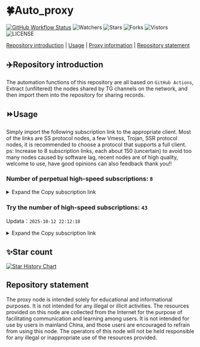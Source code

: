 # 🍀Auto_proxy
[![GitHub Workflow Status](https://img.shields.io/github/actions/workflow/status/PangTouY00/Auto_proxy/main.yml?branch=main)](https://github.com/PangTouY00/Auto_proxy/actions/workflows/main.yml?branch=main) 
![Watchers](https://img.shields.io/github/watchers/w1770946466/Auto_proxy) ![Stars](https://img.shields.io/github/stars/PangTouY00/Auto_proxy) ![Forks](https://img.shields.io/github/forks/w1770946466/Auto_proxy) ![Vistors](https://visitor-badge.laobi.icu/badge?page_id=PangTouY00.Auto_proxy) ![LICENSE](https://img.shields.io/badge/license-CC%20BY--SA%204.0-green.svg)

[Repository introduction](https://github.com/PangTouY00/Auto_proxy#Repositoryintroduction) | [Usage](https://github.com/PangTouY00/Auto_proxy#Usage) | [Proxy information](https://github.com/PangTouY00/Auto_proxy#Proxyinformation) | [Repository statement](https://github.com/PangTouY00/Auto_proxy#Repositorystatement)

## ✈️Repository introduction
The automation functions of this repository are all based on `GitHub Actions`,
Extract (unfiltered) the nodes shared by TG channels on the network, and then import them into the repository for sharing records.

## ⏩Usage
Simply import the following subscription link to the appropriate client. Most of the links are SS protocol nodes, a few Vmess, Trojan, SSR protocol nodes, it is recommended to choose a protocol that supports a full client.
ps: Increase to 8 subscription links, each about 150 (uncertain) to avoid too many nodes caused by software lag, recent nodes are of high quality, welcome to use, have good opinions can also feedback thank you!!

### Number of perpetual high-speed subscriptions: `8`

<details>
  <summary>Expand the Copy subscription link</summary>

  
- [Multiprotocol Base64 encoding](https://raw.githubusercontent.com/PangTouY00/Auto_proxy/main/Long_term_subscription1)
`https://raw.githubusercontent.com/PangTouY00/Auto_proxy/main/Long_term_subscription_num`
`Total number of merge nodes: 282`

- [Multiprotocol Base64 encoding](https://raw.githubusercontent.com/PangTouY00/Auto_proxy/main/Long_term_subscription1)
`https://raw.githubusercontent.com/PangTouY00/Auto_proxy/main/Long_term_subscription1`
`Total number of merge nodes: 36`

- [Multiprotocol Base64 encoding](https://raw.githubusercontent.com/PangTouY00/Auto_proxy/main/Long_term_subscription2)
`https://raw.githubusercontent.com/PangTouY00/Auto_proxy/main/Long_term_subscription2`
`Total number of merge nodes: 36`

- [Multiprotocol Base64 encoding](https://raw.githubusercontent.com/PangTouY00/Auto_proxy/main/Long_term_subscription3)
`https://raw.githubusercontent.com/PangTouY00/Auto_proxy/main/Long_term_subscription3`
`Total number of merge nodes: 36`

- [Multiprotocol Base64 encoding](https://raw.githubusercontent.com/PangTouY00/Auto_proxy/main/Long_term_subscription4)
`https://raw.githubusercontent.com/PangTouY00/Auto_proxy/main/Long_term_subscription4`
`Total number of merge nodes: 36`

- [Multiprotocol Base64 encoding](https://raw.githubusercontent.comPangTouY00/Auto_proxy/main/Long_term_subscription5)
`https://raw.githubusercontent.com/PangTouY00/Auto_proxy/main/Long_term_subscription5`
`Total number of merge nodes: 36`

- [Multiprotocol Base64 encoding](https://raw.githubusercontent.com/PangTouY00/Auto_proxy/main/Long_term_subscription6)
`https://raw.githubusercontent.com/PangTouY00/Auto_proxy/main/Long_term_subscription6`
`Total number of merge nodes: 36`

- [Multiprotocol Base64 encoding](https://raw.githubusercontent.com/PangTouY00/Auto_proxy/main/Long_term_subscription7)
`https://raw.githubusercontent.com/PangTouY00/Auto_proxy/main/Long_term_subscription7`
`Total number of merge nodes: 36`

- [Multiprotocol Base64 encoding](https://raw.githubusercontent.com/PangTouY00/Auto_proxy/main/Long_term_subscription8)
`https://raw.githubusercontent.com/PangTouY00/Auto_proxy/main/Long_term_subscription8`
`Total number of merge nodes: 30`

- [Clash subscription](https://raw.githubusercontent.com/PangTouY00/Auto_proxy/main/Long_term_subscription2.yaml)
`https://raw.githubusercontent.com/PangTouY00/Auto_proxy/main/Long_term_subscription1.yaml`


- [Clash subscription](https://raw.githubusercontent.com/PangTouY00/Auto_proxy/main/Long_term_subscription2.yaml)
`https://raw.githubusercontent.com/PangTouY00/Auto_proxy/main/Long_term_subscription2.yaml`


- [Clash subscription](https://raw.githubusercontent.com/PangTouY00/Auto_proxy/main/Long_term_subscription3.yaml)
`https://raw.githubusercontent.com/PangTouY00/Auto_proxy/main/Long_term_subscription3.yaml`
  
</details>

### Try the number of high-speed subscriptions: `43`
Updata：`2025-10-12 22:12:18`


<details>
  <summary>Expand the Copy subscription link</summary>  




































































































































































































































































































































































































































































































































































































































































































































































































































































































































































































































































































































































































































































































































































































































































































































































































































































































































































































































































































































































































































































































































































































































































































































































































































































































































































































































































































































































































































































































































































































































































































































































































































































































































































































































































































































































































































































































































































































































































































































































































































































































































































































































































































































































































































































































































































































































































































































































































































































































































































































































































































































































































































































































































































































































































































































































































































































































































































































































































































































































































































































































































































































































































































































































































































































































































































































































































































































































































































































































































































































































































































































































































































































































































































































































































































































































































































































































































































































































































































































































































































































































































































































































































































































































































































































































































































































































































































































































































































































































































































































































































































































































































































































































































































































































































































































































































































































































































































































































































































































































































































































































































































































































































































































































































































































































































































































































































































































































































































































































































































































































































































































































































































































































































































































































































































































































































































































































































































































































































































































































































































































































































































































































































































































































































































































































































































































































































































































































































































































































































































































































































































































































































































































































































































































































































































































































































































































































































































































































































































































































































































































































































































































































































































































































































































































































































































































































































































































































































































































































































































































































































































































































































































































































































































































































































































































































































































































































































































































































































































































































































































































































































































































































































































































































































































































































































































































































































































































































































































































































































































































































































































































































































































































































































































































































































































































































































































































































































































































































































































































































































































































































































































































































































































































































































































































































































































































































































































































































































































































































































































































































































































































































































































































































































































































































































































































































































































































































































































































































































































































































































































































































































































































































































































































































































































































































































































































































































































































































































































































































































































































































































































































































































































































































































































































































































































































































































































































































































































































































































































































































































































































































































































































































































































































































































































































































































































































































































































































































































































































































































































































































































































































































































































































































































































































































































































































































































































































































































































































































































































































































































































































































































































































































































































































































































































































































































































































































































































































































































































































































































































































































































































































































































































































































































































































































































































































































































































>Trial subscription：
`https://xyjs1.buzz/api/v1/client/subscribe?token=5e0ea5324acf64efd8600a9740952364`




>Trial subscription：
`https://yywhale.com/api/v1/client/subscribe?token=4e1db142a5e7f763b9d3b5b98adb53ca`




>Trial subscription：
`https://tizi8.top/api/v1/client/subscribe?token=f501386a3de0ac47118578c569802f66`




>Trial subscription：
`https://hjxixi002.xxttx.cn/api/v1/client/subscribe?token=33f04953af856928cd0e8e59f177616c`




>Trial subscription：
`https://xyjs1.sbs/api/v1/client/subscribe?token=a9d847dd4271efd9a3cfd9be98591f8f`




>Trial subscription：
`https://xunyungogogo.xyz/api/v1/client/subscribe?token=6381c5454d5ab90a84d1101a2a057bc3`




>Trial subscription：
`https://hjhaha.xxssx.cn/api/v1/client/subscribe?token=f6677610d48baa6750d448166ff7b9a6`




>Trial subscription：
`https://gods4.dashicn.buzz/api/v1/client/subscribe?token=570268e020df5a0933323b35ee959dae`




>Trial subscription：
`https://cfvpn.com/api/v1/client/subscribe?token=bc42b9cb6da211ffb7c3aa6b70118a48`




>Trial subscription：
`https://xixixi003.hjsbssbsbsbsbs.sbs/api/v1/client/subscribe?token=14ae907d48157cdd3b114350167aca56`




>Trial subscription：
`http://xxxxyyyy.njdjjxjbcbw.icu/api/v1/client/subscribe?token=aff754a9815354444e94e3f943533819`




>Trial subscription：
`https://gods2.dashicn.buzz/api/v1/client/subscribe?token=f44e0530ac7e64a145d03f3589bb0ed6`




>Trial subscription：
`https://www.ch000zy.com/api/v1/client/subscribe?token=fa3036724ac83cb91fbe479ae7fe7f98`




>Trial subscription：
`https://poiuytrewq.yxt999.cn/api/v1/client/subscribe?token=3b237a63b0b012fa6ec6964054b521b0`




>Trial subscription：
`https://dashuai.us/api/v1/client/subscribe?token=95b74cf3dd6722d8f1c50820cde09a50`




>Trial subscription：
`https://multiserver.multiserveradelshoop.com/api/v1/client/subscribe?token=caf3da15e87bab7e3941eeb224038e3f`




>Trial subscription：
`https://gods1.dashicn.buzz/api/v1/client/subscribe?token=462d22bc363dbc5155d91715fbc3667c`




>Trial subscription：
`https://www.eeevpn.com/api/v1/client/subscribe?token=e630cdd842249f87b4276b9a47a276a6`




>Trial subscription：
`https://www.louwangzhiyu.org/api/v1/client/subscribe?token=f1b64ef97f7b269c4e0486164204271c`




>Trial subscription：
`https://asdfg.njdjjxjbcbw.icu/api/v1/client/subscribe?token=47998cd8c54d150083f37c376eb4deba`




>Trial subscription：
`https://syhaha.xxssx.cn/api/v1/client/subscribe?token=a0427c14d63c29be91130be6066579a6`




>Trial subscription：
`https://gods3.dashicn.buzz/api/v1/client/subscribe?token=31a8fb698cc613dc1b8d9cfc81b4d4e6`




>Trial subscription：
`https://old-v2b.linkedton.com/api/v1/client/subscribe?token=3edad79f4f3d3528f915bf1e40476a12`




>Trial subscription：
`http://tinnyrick8888.com/api/v1/client/subscribe?token=c3355fb1b4b817e367a67530035801d7`




>Trial subscription：
`https://dl.vfkum.website/api/v1/client/subscribe?token=f43accf6d68d75ee0e62bc460900714b`




>Trial subscription：
`https://syhaha.xxttx.cn/api/v1/client/subscribe?token=af6d9f99e5f069cf5a0a8243fc2a0528`




>Trial subscription：
`https://xyhaha.xxttx.cn/api/v1/client/subscribe?token=9ca334574fa068f7d968964cb8a1a00d`




>Trial subscription：
`https://hjxixi003.xxuux.cn/api/v1/client/subscribe?token=1e3972e4c280b3fe283e2bdcea1df127`




>Trial subscription：
`https://xiaoby.com/api/v1/client/subscribe?token=a19eb69807da7f478be6785e30e036d9`




>Trial subscription：
`https://user.ivnz.ir/api/v1/client/subscribe?token=61dd946d4b2920c4df5a2e665bd014ed`




>Trial subscription：
`https://kingfisher.top/api/v1/client/subscribe?token=55fbdc8be5e5d0b4ca4d49e755611d52`




>Trial subscription：
`https://syxixi001.xxssx.cn/api/v1/client/subscribe?token=98f2a59f4e922665a89d217b2f03c0c2`




>Trial subscription：
`https://ylccloud.top/api/v1/client/subscribe?token=3fb4bd1cee797b6a51dadec23ec13dca`




>Trial subscription：
`https://sufujia.top/api/v1/client/subscribe?token=4f57fd0ef8efac621d3e08776419ef02`




>Trial subscription：
`https://fs.v2rayse.com/share/20251012/t37643uf99.txt`




>Trial subscription：
`https://xxx.yxt999.cn/api/v1/client/subscribe?token=323fbc90cb865d06f6f132fb258924df`




>Trial subscription：
`https://dyxixi001.xxssx.cn/api/v1/client/subscribe?token=2926da592d6c4b2781eae7f3812de891`




>Trial subscription：
`https://v2s.ip-ddns.com/api/v1/client/subscribe?token=fa201e834df16abb11c00c3ace0fff31`




>Trial subscription：
`https://sy.njdjjxjbcbw.icu/api/v1/client/subscribe?token=2d414ede8b1b3d69f41f4e2c9738f3e5`




>Trial subscription：
`https://slianvpn.top/api/v1/client/subscribe?token=a4ce04ddcdf793a2a13084a7d72c79f7`




>Trial subscription：
`http://107.173.31.17/api/v1/client/subscribe?token=654e63a42e912c3ce00a6a4e8869d583`




>Trial subscription：
`https://go.yueyun.de/api/v1/client/subscribe?token=ba918e48fa117afa1672959d3cdfc536`




>Trial subscription：
`https://slianvpn.com/api/v1/client/subscribe?token=b89daf0368f356aacfb6a604950b1ff6`



</details>

## ✨Star count
[![Star History Chart](https://api.star-history.com/svg?repos=PangTouY00/Auto_proxy&type=Date)](https://star-history.com/#w1770946466/Auto_proxy&Date)



## Repository statement
The proxy node is intended solely for educational and informational purposes. It is not intended for any illegal or illicit activities. The resources provided on this node are collected from the Internet for the purpose of facilitating communication and learning among users. It is not intended for use by users in mainland China, and those users are encouraged to refrain from using this node. The operators of this node will not be held responsible for any illegal or inappropriate use of the resources provided.
